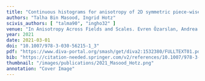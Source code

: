 ```yaml
---
title: "Continuous histograms for anisotropy of 2D symmetric piece-wise linear tensor fields"
authors: "Talha Bin Masood, Ingrid Hotz"
scivis_authors: [ "talma90", "ingho32" ]
venue: "In Anisotropy Across Fields and Scales. Evren Özarslan, Andrea Fuster, Thomas Schultz, Eugene Zhang (Eds.) Springer-Verlag, Mathematics and Visualization Series. pages 39-70"
year: 2021
date: 2021-03-01
doi: "10.1007/978-3-030-56215-1_3"
pdf: "https://www.diva-portal.org/smash/get/diva2:1532380/FULLTEXT01.pdf#page=49"
bib: "https://citation-needed.springer.com/v2/references/10.1007/978-3-030-56215-1_3?format=bibtex&flavour=citation"
thumbnail: "/images/publications/2021_Masood_Hotz.png"
annotation: "Cover Image"
---
```

